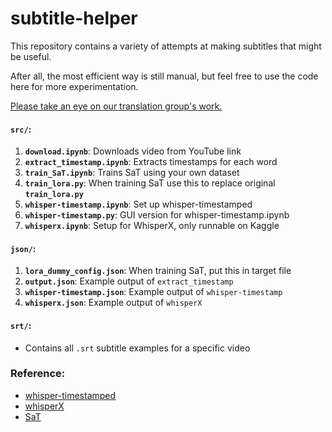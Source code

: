 ﻿# subtitle-helper
This repository contains a variety of attempts at making subtitles that might be useful. 

After all, the most efficient way is still manual, but feel free to use the code here for more experimentation.

[Please take an eye on our translation group's work.](https://www.bilibili.com/video/BV1Kw4m1y7wc/?spm_id_from=333.999.0.0&vd_source=bbfcfb180385a4fbb35ff59145d76ef7)


#### `src/`:

1. **`download.ipynb`**: Downloads video from YouTube link
2. **`extract_timestamp.ipynb`**: Extracts timestamps for each word
3. **`train_SaT.ipynb`**: Trains SaT using your own dataset
4. **`train_lora.py`**: When training SaT use this to replace original **`train_lora.py`**
5. **`whisper-timestamp.ipynb`**: Set up whisper-timestamped
6. **`whisper-timestamp.py`**: GUI version for whisper-timestamp.ipynb
7. **`whisperx.ipynb`**: Setup for WhisperX, only runnable on Kaggle

#### `json/`:

1. **`lora_dummy_config.json`**: When training SaT, put this in target file
2. **`output.json`**: Example output of `extract_timestamp`
3. **`whisper-timestamp.json`**: Example output of `whisper-timestamp`
4. **`whisperx.json`**: Example output of `whisperX`

#### `srt/`:

- Contains all `.srt` subtitle examples for a specific video



### Reference:

- [whisper-timestamped](https://github.com/linto-ai/whisper-timestamped)
- [whisperX](https://github.com/m-bain/whisperX)
- [SaT](https://github.com/segment-any-text/wtpsplit)
